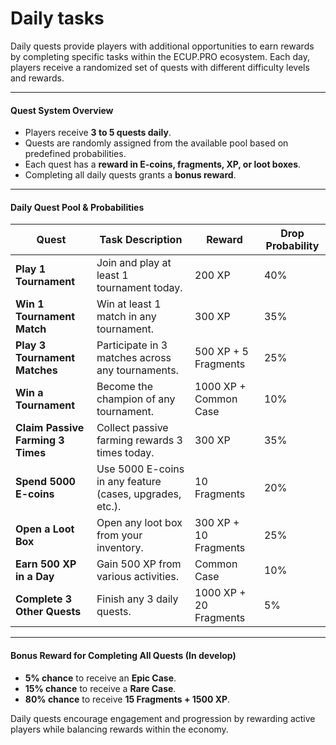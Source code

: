 # Daily tasks

Daily quests provide players with additional opportunities to earn rewards by completing specific tasks within the ECUP.PRO ecosystem. Each day, players receive a randomized set of quests with different difficulty levels and rewards.

***

#### **Quest System Overview**

* Players receive **3 to 5 quests daily**.
* Quests are randomly assigned from the available pool based on predefined probabilities.
* Each quest has a **reward in E-coins, fragments, XP, or loot boxes**.
* Completing all daily quests grants a **bonus reward**.

***

#### **Daily Quest Pool & Probabilities**

| Quest                             | Task Description                                         | Reward                 | Drop Probability |
| --------------------------------- | -------------------------------------------------------- | ---------------------- | ---------------- |
| **Play 1 Tournament**             | Join and play at least 1 tournament today.               | 200 XP                 | 40%              |
| **Win 1 Tournament Match**        | Win at least 1 match in any tournament.                  | 300 XP                 | 35%              |
| **Play 3 Tournament Matches**     | Participate in 3 matches across any tournaments.         | 500 XP + 5 Fragments   | 25%              |
| **Win a Tournament**              | Become the champion of any tournament.                   | 1000 XP + Common Case  | 10%              |
| **Claim Passive Farming 3 Times** | Collect passive farming rewards 3 times today.           | 300 XP                 | 35%              |
| **Spend 5000 E-coins**            | Use 5000 E-coins in any feature (cases, upgrades, etc.). | 10 Fragments           | 20%              |
| **Open a Loot Box**               | Open any loot box from your inventory.                   | 300 XP + 10 Fragments  | 25%              |
| **Earn 500 XP in a Day**          | Gain 500 XP from various activities.                     | Common Case            | 10%              |
| **Complete 3 Other Quests**       | Finish any 3 daily quests.                               | 1000 XP + 20 Fragments | 5%               |

***

#### **Bonus Reward for Completing All Quests (In develop)**

* **5% chance** to receive an **Epic Case**.
* **15% chance** to receive a **Rare Case**.
* **80% chance** to receive **15 Fragments + 1500 XP**.

Daily quests encourage engagement and progression by rewarding active players while balancing rewards within the economy.
